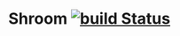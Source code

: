 # Shroom [![build Status](https://github.com/suwakei/Shroom/workflows/Build/badge.svg)](https://github.com/suwakei/Shroom/actions)

